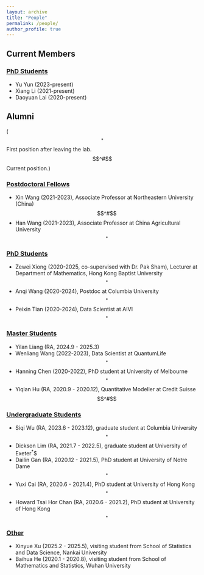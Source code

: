 ```yaml
---
layout: archive
title: "People"
permalink: /people/
author_profile: true
---
```




##  Current Members

### <u>PhD Students</u>
- Yu Yun (2023-present)
- Xiang Li (2021-present)
- Daoyuan Lai (2020-present)





## Alumni
($$^*$$First position after leaving the lab. $$^#$$Current position.)

### <u>Postdoctoral Fellows</u>
-  Xin Wang (2021-2023),  Associate  Professor at Northeastern University (China)$$^#$$
-  Han Wang (2021-2023), Associate Professor at China Agricultural University$$^*$$ 


### <u>PhD Students</u>
<!--
|   Name    |    First Position|  Thesis Title   |
| -------------  |-------------      |-------------| 
| Peixin Tian (2020-2024, co-supervised with Dr. Zhonghua Liu) | Data scientist at AIVI | Development of bioinformatic tools for enhanced prediction and variable selection in genetic studies |
|Anqi Wang (2020-2024, co-supervised with Dr. Zhonghua Liu)| Postdoc at Columbia University|Statistical methods for causal inference and bias correction in genetic studies|
|Zewei Xiong (2020-2025, co-supervised with Dr. Pak Sham)| Lecturer at  Department of Mathematics, Hong Kong Baptist University| Exploring statistical methods for estimating heritability, functional enrichment and polygenic risk score using summary GWAS data in complex traits | 
-->


- Zewei Xiong (2020-2025, co-supervised with Dr. Pak Sham), Lecturer at  Department of Mathematics, Hong Kong Baptist University$$^*$$
- Anqi Wang (2020-2024), Postdoc at Columbia University$$^*$$
- Peixin Tian (2020-2024), Data Scientist at AIVI$$^*$$  


### <u>Master Students</u>
-  Yilan Liang (RA, 2024.9 - 2025.3)
- Wenliang Wang (2022-2023), Data Scientist at QuantumLife$$^*$$
- Hanning Chen (2020-2022), PhD student at  University of Melbourne$$^*$$
-  Yiqian Hu (RA, 2020.9 - 2020.12), Quantitative Modeller  at Credit Suisse$$^#$$


### <u>Undergraduate Students</u>
- Siqi Wu (RA, 2023.6 - 2023.12), graduate student at Columbia University$$^*$$
-  Dickson Lim (RA, 2021.7 - 2022.5), graduate student at University of Exeter$^*$$
-  Dailin Gan (RA, 2020.12 - 2021.5), PhD student at  University of Notre Dame$$^*$$
- Yuxi Cai (RA, 2020.6 - 2021.4), PhD student at University of Hong Kong$$^*$$
- Howard Tsai Hor  Chan (RA, 2020.6 - 2021.2), PhD student at University of Hong Kong$$^*$$



### <u>Other</u>
-  Xinyue Xu (2025.2 - 2025.5), visiting student from School of Statistics and Data Science, Nankai University
-  Baihua He (2020.1 - 2020.8), visiting student from School of Mathematics and Statistics, Wuhan University

